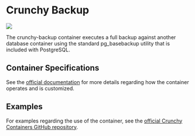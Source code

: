 # Crunchy Backup

![](https://raw.githubusercontent.com/k1ng440/crunchy-containers/master/images/crunchy_logo.png)

The crunchy-backup container executes a full backup against another database container using the standard pg_basebackup utility that is included with PostgreSQL.

## Container Specifications

See the [official documentation](https://crunchydata.github.io/crunchy-containers/container-specifications/crunchy-backup/) for more details regarding how the container operates and is customized.

## Examples

For examples regarding the use of the container, see the [official Crunchy Containers GitHub repository](https://github.com/k1ng440/crunchy-containers/tree/master/examples/docker).

